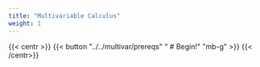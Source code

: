 ```yaml
---
title: "Multivariable Calculus"
weight: 1
---
```


{{< centr >}}
{{< button "../../multivar/prereqs" " # Begin!" "mb-g" >}}
{{< /centr>}}

